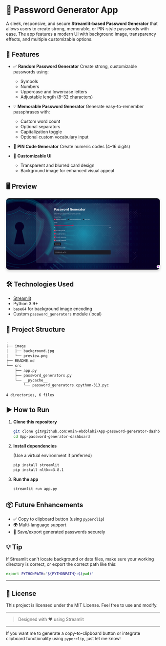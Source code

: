 
# 🔐 Password Generator App

A sleek, responsive, and secure **Streamlit-based Password Generator** that allows users to create strong, memorable, or PIN-style passwords with ease. The app features a modern UI with background image, transparency effects, and multiple customizable options.


## 🚀 Features

* ✅ **Random Password Generator**
  Create strong, customizable passwords using:

  * Symbols
  * Numbers
  * Uppercase and lowercase letters
  * Adjustable length (8–32 characters)

* 💡 **Memorable Password Generator**
  Generate easy-to-remember passphrases with:

  * Custom word count
  * Optional separators
  * Capitalization toggle
  * Optional custom vocabulary input

* 🔢 **PIN Code Generator**
  Create numeric codes (4–16 digits)

* 🎨 **Customizable UI**

  * Transparent and blurred card design
  * Background image for enhanced visual appeal

## 🖥️ Preview

<p align="center">
  <img src="./image/preview.png" alt="App Screenshot" style="border-radius: 10px; box-shadow: 0 4px 8px rgba(0,0,0,0.2);">
</p>

## 🛠️ Technologies Used

* [Streamlit](https://streamlit.io/)
* Python 3.9+
* `base64` for background image encoding
* Custom `password_generators` module (local)

## 📁 Project Structure

```
.
├── image
│   ├── background.jpg
│   └── preview.png
├── README.md
└── src
    ├── app.py
    ├── password_generators.py
    └── __pycache__
        └── password_generators.cpython-313.pyc

4 directories, 6 files

```

## ▶️ How to Run

1. **Clone this repository**

   ```bash
   git clone git@github.com:Amin-Abdolahi/App-password-generator-dashboard.git
   cd App-password-generator-dashboard
   ```

2. **Install dependencies**

   (Use a virtual environment if preferred)

   ```bash
   pip install streamlit
   pip install nltk==3.8.1

   ```

3. **Run the app**

   ```bash
   streamlit run app.py
   ```

## 📦 Future Enhancements

* ✅ Copy to clipboard button (using `pyperclip`)
* 🌍 Multi-language support
* 🔐 Save/export generated passwords securely

## 💡 Tip

If Streamlit can't locate background or data files, make sure your working directory is correct, or export the correct path like this:

```bash
export PYTHONPATH="${PYTHONPATH}:$(pwd)"
```

---

## 📜 License

This project is licensed under the MIT License. Feel free to use and modify.

---

> Designed with ❤️ using Streamlit

---

If you want me to generate a copy-to-clipboard button or integrate clipboard functionality using `pyperclip`, just let me know!
